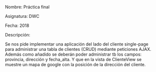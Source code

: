 Nombre: Práctica final

Asignatura: DWC

Fecha: 2018

Descripción:

Se nos pide implementar una aplicación del lado del cliente single-page para administrar una tabla de clientes (CRUD) mediante peticiones AJAX. Además como añadido se deberán poder administrar tb los campos: provincia, dirección y fecha_alta. Y que en la vista de ClienteView se muestre un mapa de google con la posición de la dirección del cliente.